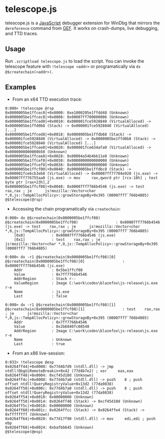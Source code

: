 # telescope.js

telescope.js is a [JavaScript](https://docs.microsoft.com/en-us/windows-hardware/drivers/debugger/javascript-debugger-scripting) debugger extension  for WinDbg that mirrors the `dereference` command from [GEF](https://github.com/hugsy/gef). It works on crash-dumps, live debugging, and TTD traces.

## Usage
Run `.scriptload telescope.js` to load the script. You can invoke the telescope feature with `!telescope <addr>` or programatically via `dx @$createchain(<addr>)`.

## Examples

* From an x64 TTD execution trace:

```text
0:000> !telescope @rsp
0x0000005be1ffcec0|+0x0000: 0xe1000205e1ffdd48 (Unknown)
0x0000005be1ffcec8|+0x0008: 0x00007ff700000006 (Unknown)
0x0000005be1ffced0|+0x0010: 0x000001fce5928840 (VirtualAlloced) -> 0x0000005be1ffd0b8 (Stack) -> 0x000001fce5928840 (VirtualAlloced) [...]
0x0000005be1ffced8|+0x0018: 0x0000005be1ffdb68 (Stack) -> 0x000001fce5928840 (VirtualAlloced) -> 0x0000005be1ffd0b8 (Stack) -> 0x000001fce5928840 (VirtualAlloced) [...]
0x0000005be1ffcee0|+0x0020: 0x000001fce634afa0 (VirtualAlloced) -> 0x0000000800000b50 (Unknown)
0x0000005be1ffcee8|+0x0028: 0x00004a54b4bb11e0 (Unknown)
0x0000005be1ffcef0|+0x0030: 0x0000000000000008 (Unknown)
0x0000005be1ffcef8|+0x0038: 0x0000000000000000 (Unknown)
0x0000005be1ffcf00|+0x0040: 0x0000005be1ffdbc8 (Stack) -> 0x000001fce6cb3eb8 (VirtualAlloced) -> 0x00007ff77704e920 (js.exe) -> 0x00007ff776755aa0 (js.exe) -> mov     rax,qword ptr [rcx-18h] ; test    byte ptr [rax+23h],2
0x0000005be1ffcf08|+0x0048: 0x00007ff7766b4546 (js.exe) -> test    rax,rax ; je      js!mozilla::Vector<char *,0,js::TempAllocPolicy>::growStorageBy+0x395 (00007ff7`766b4805)
@$telescope(@rsp)
```

* Accessing the chain programatically via `createchain`:

```text
0:000> dx @$createchain(0x0000005be1ffcf08)
@$createchain(0x0000005be1ffcf08)                 : 0x00007ff7766b4546 (js.exe) -> test    rax,rax ; je      js!mozilla::Vector<char *,0,js::TempAllocPolicy>::growStorageBy+0x395 (00007ff7`766b4805)
    [0x0]            : 0x00007ff7766b4546 (js.exe)
    [0x1]            : test    rax,rax ; je      js!mozilla::Vector<char *,0,js::TempAllocPolicy>::growStorageBy+0x395 (00007ff7`766b4805)

0:000> dx -r1 @$createchain(0x0000005be1ffcf08)[0]
@$createchain(0x0000005be1ffcf08)[0]                 : 0x00007ff7766b4546 (js.exe)
    Addr             : 0x5be1ffcf08
    Value            : 0x7ff7766b4546
    AddrRegion       : Stack r--
    ValueRegion      : Image C:\work\codes\blazefox\js-release\js.exe r-e
    Name             : js.exe
    Last             : false

0:000> dx -r1 @$createchain(0x0000005be1ffcf08)[1]
@$createchain(0x0000005be1ffcf08)[1]                 : test    rax,rax ; je      js!mozilla::Vector<char *,0,js::TempAllocPolicy>::growStorageBy+0x395 (00007ff7`766b4805)
    Addr             : 0x7ff7766b4546
    Value            : 0x2b6840fc08548
    AddrRegion       : Image C:\work\codes\blazefox\js-release\js.exe r-e
    Name             : Unknown
    Last             : true
```

* From an x86 live-session:

```text
0:032> !telescope @esp
0x0264ff44|+0x0000: 0x77d4b7d9 (ntdll.dll) -> jmp     ntdll!DbgUiRemoteBreakin+0x42 (77d4b7e2) ; xor     eax,eax
0x0264ff48|+0x0004: 0xcf45d10d (Unknown)
0x0264ff4c|+0x0008: 0x77d4b7a0 (ntdll.dll) -> push    8 ; push    offset ntdll!QueryRegistryValue+0x13d2 (77da9838)
0x0264ff50|+0x000c: 0x77d4b7a0 (ntdll.dll) -> push    8 ; push    offset ntdll!QueryRegistryValue+0x13d2 (77da9838)
0x0264ff54|+0x0010: 0x00000000 (Unknown)
0x0264ff58|+0x0014: 0x0264ff48 (Stack) -> 0xcf45d10d (Unknown)
0x0264ff5c|+0x0018: 0x00000000 (Unknown)
0x0264ff60|+0x001c: 0x0264ffcc (Stack) -> 0x0264ffe4 (Stack) -> 0xffffffff (Unknown)
0x0264ff64|+0x0020: 0x77d17f90 (ntdll.dll) -> mov     edi,edi ; push    ebp
0x0264ff68|+0x0024: 0xbafbb645 (Unknown)
@$telescope(@esp)
```
